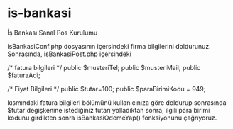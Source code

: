 # is-bankasi
İş Bankası Sanal Pos Kurulumu

isBankasiConf.php dosyasının içersindeki firma bilgilerini doldurunuz. Sonrasında, isBankasiPost.php içersindeki

/* fatura bilgileri */
  public $musteriTel;
  public $musteriMail;
  public $faturaAdi;

  /* Fiyat Bilgileri */
  public  $tutar=100;
  public  $paraBirimiKodu = 949;
  
kısmındaki fatura bilgileri bölümünü kullanıcınıza göre doldurup sonrasında $tutar değişkenine istediğiniz tutarı yolladıktan sonra, ilgili para birimi kodunu girdikten sonra isBankasiOdemeYap() fonksiyonunu çağrıyoruz.
